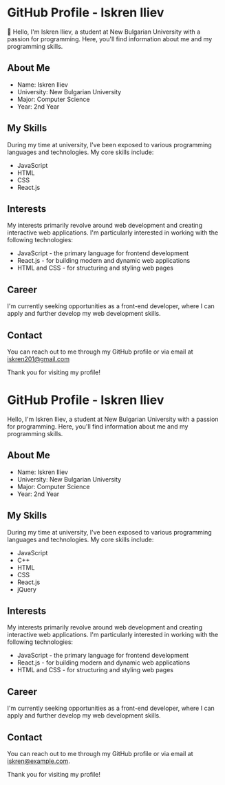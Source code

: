 # GitHub Profile - Iskren Iliev

👋 Hello, I'm Iskren Iliev, a student at New Bulgarian University with a passion for programming. Here, you'll find information about me and my programming skills.

## About Me
- Name: Iskren Iliev
- University: New Bulgarian University
- Major: Computer Science
- Year: 2nd Year

## My Skills
During my time at university, I've been exposed to various programming languages and technologies. My core skills include:
- JavaScript
- HTML
- CSS
- React.js

## Interests
My interests primarily revolve around web development and creating interactive web applications. I'm particularly interested in working with the following technologies:
- JavaScript - the primary language for frontend development
- React.js - for building modern and dynamic web applications
- HTML and CSS - for structuring and styling web pages

## Career
I'm currently seeking opportunities as a front-end developer, where I can apply and further develop my web development skills.

## Contact
You can reach out to me through my GitHub profile or via email at iskren201@gmail.com

Thank you for visiting my profile!



<style>
  /* Добавете вашите CSS стилове тук */
</style>

# GitHub Profile - Iskren Iliev

Hello, I'm Iskren Iliev, a student at New Bulgarian University with a passion for programming. Here, you'll find information about me and my programming skills.

## About Me
- Name: Iskren Iliev
- University: New Bulgarian University
- Major: Computer Science
- Year: 2nd Year

## My Skills
During my time at university, I've been exposed to various programming languages and technologies. My core skills include:
- JavaScript
- C++
- HTML
- CSS
- React.js
- jQuery

## Interests
My interests primarily revolve around web development and creating interactive web applications. I'm particularly interested in working with the following technologies:
- JavaScript - the primary language for frontend development
- React.js - for building modern and dynamic web applications
- HTML and CSS - for structuring and styling web pages

## Career
I'm currently seeking opportunities as a front-end developer, where I can apply and further develop my web development skills.

## Contact
You can reach out to me through my GitHub profile or via email at iskren@example.com.

Thank you for visiting my profile!


